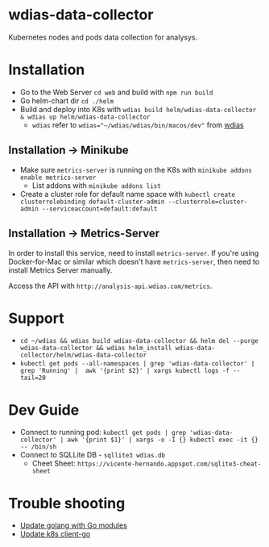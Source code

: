 # wdias-data-collector
Kubernetes nodes and pods data collection for analysys.

# Installation
- Go to the Web Server `cd web` and build with `npm run build`
- Go helm-chart dir `cd ./helm`
- Build and deploy into K8s with `wdias build helm/wdias-data-collector & wdias up helm/wdias-data-collector`
  - `wdias` refer to `wdias="~/wdias/wdias/bin/macos/dev"` from [wdias](https://github.com/wdias/wdias)

## Installation -> Minikube
- Make sure `metrics-server` is running on the K8s with `minikube addons enable metrics-server`
  - List addons with `minikube addons list`
- Create a cluster role for default name space with `kubectl create clusterrolebinding default-cluster-admin --clusterrole=cluster-admin --serviceaccount=default:default`

## Installation -> Metrics-Server
In order to install this service, need to install `metrics-server`. If you're using Docker-for-Mac or similar which doesn't have `metrics-server`, then need to install Metrics Server manually.

Access the API with `http://analysis-api.wdias.com/metrics`.

# Support
- `cd ~/wdias && wdias build wdias-data-collector && helm del --purge wdias-data-collector && wdias helm_install wdias-data-collector/helm/wdias-data-collector`
- `kubectl get pods --all-namespaces | grep 'wdias-data-collector' | grep 'Running' |  awk '{print $2}' | xargs kubectl logs -f --tail=20`

# Dev Guide
- Connect to running pod: `kubectl get pods | grep 'wdias-data-collector' | awk '{print $1}' | xargs -o -I {} kubectl exec -it {} -- /bin/sh`
- Connect to SQLLite DB - `sqllite3 wdias.db`
  - Cheet Sheet: `https://vicente-hernando.appspot.com/sqlite3-cheat-sheet`

# Trouble shooting
- [Update golang with Go modules](https://www.callicoder.com/docker-golang-image-container-example/)
- [Update k8s client-go](https://github.com/kubernetes/client-go/blob/master/INSTALL.md#go-modules)
